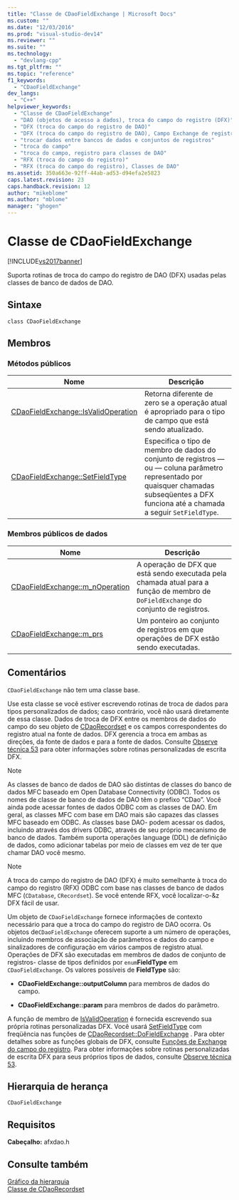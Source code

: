 ```yaml
---
title: "Classe de CDaoFieldExchange | Microsoft Docs"
ms.custom: ""
ms.date: "12/03/2016"
ms.prod: "visual-studio-dev14"
ms.reviewer: ""
ms.suite: ""
ms.technology: 
  - "devlang-cpp"
ms.tgt_pltfrm: ""
ms.topic: "reference"
f1_keywords: 
  - "CDaoFieldExchange"
dev_langs: 
  - "C++"
helpviewer_keywords: 
  - "Classe de CDaoFieldExchange"
  - "DAO (objetos de acesso a dados), troca do campo do registro (DFX)"
  - "DFX (troca do campo do registro de DAO)"
  - "DFX (troca do campo do registro de DAO), Campo Exchange de registro de DAO"
  - "trocar dados entre bancos de dados e conjuntos de registros"
  - "troca do campo"
  - "troca do campo, registro para classes de DAO"
  - "RFX (troca do campo do registro)"
  - "RFX (troca do campo do registro), Classes de DAO"
ms.assetid: 350a663e-92ff-44ab-ad53-d94efa2e5823
caps.latest.revision: 23
caps.handback.revision: 12
author: "mikeblome"
ms.author: "mblome"
manager: "ghogen"
---
```

# Classe de CDaoFieldExchange
[!INCLUDE[vs2017banner](../../assembler/inline/includes/vs2017banner.md)]

Suporta rotinas de troca do campo do registro de DAO \(DFX\) usadas pelas classes de banco de dados de DAO.  
  
## Sintaxe  
  
```  
class CDaoFieldExchange  
```  
  
## Membros  
  
### Métodos públicos  
  
|Nome|Descrição|  
|----------|---------------|  
|[CDaoFieldExchange::IsValidOperation](../Topic/CDaoFieldExchange::IsValidOperation.md)|Retorna diferente de zero se a operação atual é apropriado para o tipo de campo que está sendo atualizado.|  
|[CDaoFieldExchange::SetFieldType](../Topic/CDaoFieldExchange::SetFieldType.md)|Especifica o tipo de membro de dados do conjunto de registros — ou — coluna parâmetro representado por quaisquer chamadas subseqüentes a DFX funciona até a chamada a seguir `SetFieldType`.|  
  
### Membros públicos de dados  
  
|Nome|Descrição|  
|----------|---------------|  
|[CDaoFieldExchange::m\_nOperation](../Topic/CDaoFieldExchange::m_nOperation.md)|A operação de DFX que está sendo executada pela chamada atual para a função de membro de `DoFieldExchange` do conjunto de registros.|  
|[CDaoFieldExchange::m\_prs](../Topic/CDaoFieldExchange::m_prs.md)|Um ponteiro ao conjunto de registros em que operações de DFX estão sendo executadas.|  
  
## Comentários  
 `CDaoFieldExchange` não tem uma classe base.  
  
 Use esta classe se você estiver escrevendo rotinas de troca de dados para tipos personalizados de dados; caso contrário, você não usará diretamente de essa classe.  Dados de troca de DFX entre os membros de dados do campo do seu objeto de [CDaoRecordset](../../mfc/reference/cdaorecordset-class.md) e os campos correspondentes do registro atual na fonte de dados.  DFX gerencia a troca em ambas as direções, da fonte de dados e para a fonte de dados.  Consulte [Observe técnica 53](../../mfc/tn053-custom-dfx-routines-for-dao-database-classes.md) para obter informações sobre rotinas personalizadas de escrita DFX.  
  
> [!NOTE]
>  As classes de banco de dados de DAO são distintas de classes do banco de dados MFC baseado em Open Database Connectivity \(ODBC\).  Todos os nomes de classe de banco de dados de DAO têm o prefixo “CDao”.  Você ainda pode acessar fontes de dados ODBC com as classes de DAO.  Em geral, as classes MFC com base em DAO mais são capazes das classes MFC baseado em ODBC.  As classes base DAO\- podem acessar os dados, incluindo através dos drivers ODBC, através de seu próprio mecanismo de banco de dados.  Também suporta operações language \(DDL\) de definição de dados, como adicionar tabelas por meio de classes em vez de ter que chamar DAO você mesmo.  
  
> [!NOTE]
>  A troca do campo do registro de DAO \(DFX\) é muito semelhante à troca do campo do registro \(RFX\) ODBC com base nas classes de banco de dados MFC \(`CDatabase`, `CRecordset`\).  Se você entende RFX, você localizar\-o\-&z DFX fácil de usar.  
  
 Um objeto de `CDaoFieldExchange` fornece informações de contexto necessário para que a troca do campo do registro de DAO ocorra.  Os objetos de`CDaoFieldExchange` oferecem suporte a um número de operações, incluindo membros de associação de parâmetros e dados do campo e sinalizadores de configuração em vários campos de registro atual.  Operações de DFX são executadas em membros de dados de conjunto de registros\- classe de tipos definidos por `enum`**FieldType** em `CDaoFieldExchange`.  Os valores possíveis de **FieldType** são:  
  
-   **CDaoFieldExchange::outputColumn** para membros de dados do campo.  
  
-   **CDaoFieldExchange::param** para membros de dados do parâmetro.  
  
 A função de membro de [IsValidOperation](../Topic/CDaoFieldExchange::IsValidOperation.md) é fornecida escrevendo sua própria rotinas personalizadas DFX.  Você usará [SetFieldType](../Topic/CDaoFieldExchange::SetFieldType.md) com freqüência nas funções de [CDaoRecordset::DoFieldExchange](../Topic/CDaoRecordset::DoFieldExchange.md) .  Para obter detalhes sobre as funções globais de DFX, consulte [Funções de Exchange do campo do registro](../../mfc/reference/record-field-exchange-functions.md).  Para obter informações sobre rotinas personalizadas de escrita DFX para seus próprios tipos de dados, consulte [Observe técnica 53](../../mfc/tn053-custom-dfx-routines-for-dao-database-classes.md).  
  
## Hierarquia de herança  
 `CDaoFieldExchange`  
  
## Requisitos  
 **Cabeçalho:** afxdao.h  
  
## Consulte também  
 [Gráfico da hierarquia](../../mfc/hierarchy-chart.md)   
 [Classe de CDaoRecordset](../../mfc/reference/cdaorecordset-class.md)